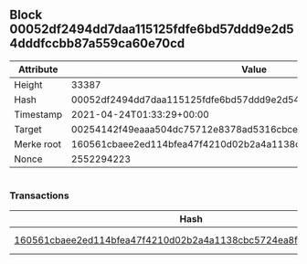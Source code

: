 ## Block 00052df2494dd7daa115125fdfe6bd57ddd9e2d54dddfccbb87a559ca60e70cd

Attribute | Value
--- | ---
Height | 33387
Hash | 00052df2494dd7daa115125fdfe6bd57ddd9e2d54dddfccbb87a559ca60e70cd
Timestamp | 2021-04-24T01:33:29+00:00
Target | 00254142f49eaaa504dc75712e8378ad5316cbcead634704b3734b6271167cc4
Merke root | 160561cbaee2ed114bfea47f4210d02b2a4a1138cbc5724ea8f63ff179ee3329
Nonce | 2552294223

```

```

### Transactions

Hash | Amount
--- | ---
[160561cbaee2ed114bfea47f4210d02b2a4a1138cbc5724ea8f63ff179ee3329](160561cbaee2ed114bfea47f4210d02b2a4a1138cbc5724ea8f63ff179ee3329.md) | 10.00000000 SKEPTI 
